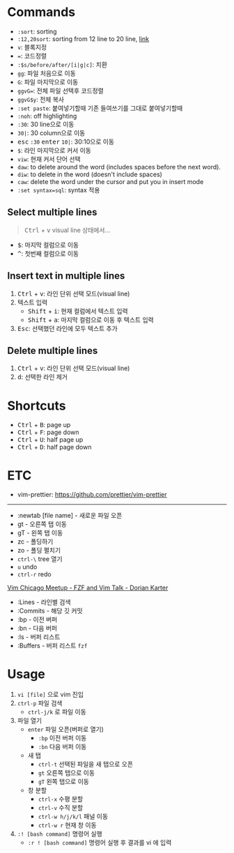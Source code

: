 # Commands

- `:sort`: sorting
- `:12,20sort`: sorting from 12 line to 20 line, [link](http://vim.wikia.com/wiki/Sort_lines)
- `v`: 블록지정
- `=`: 코드정렬
- `:$s/before/after/[i|g|c]`: 치환
- `gg`: 파일 처음으로 이동
- `G`: 파일 마지막으로 이동
- `ggvG=`: 전체 파일 선택후 코드정렬
- `ggvG$y`: 전체 복사
- `:set paste`: 붙여넣기할때 기존 들여쓰기를 그대로 붙여넣기할때
- `:noh`: off highlighting
- `:30`: 30 line으로 이동
- `30|`: 30 column으로 이동
- <kbd>esc</kbd> `:30` <kbd>enter</kbd> `10|`: 30:10으로 이동
- `$`: 라인 마지막으로 커서 이동
- `viw`: 현재 커서 단어 선택
- `daw`: to delete around the word (includes spaces before the next word).
- `diw`: to delete in the word (doesn't include spaces)
- `caw`: delete the word under the cursor and put you in insert mode
- `:set syntax=sql`: syntax 적용


## Select multiple lines

> <kbd>Ctrl</kbd> + <kbd>v</kbd> visual line 상태에서...

- <kbd>$</kbd>: 마지막 컬럼으로 이동
- <kbd>^</kbd>: 첫번째 컬럼으로 이동

## Insert text in multiple lines

1. <kbd>Ctrl</kbd> + <kbd>v</kbd>: 라인 단위 선택 모드(visual line)
2. 텍스트 입력
    - <kbd>Shift</kbd> + <kbd>i</kbd>: 현재 컬럼에서 텍스트 입력
    - <kbd>Shift</kbd> + <kbd>a</kbd>: 마지막 컬럼으로 이동 후 텍스트 입력
3. <kbd>Esc</kbd>: 선택했던 라인에 모두 텍스트 추가

## Delete multiple lines

1. <kbd>Ctrl</kbd> + <kbd>v</kbd>: 라인 단위 선택 모드(visual line)
2. <kbd>d</kbd>: 선택한 라인 제거

# Shortcuts

- <kbd>Ctrl</kbd> + <kbd>B</kbd>: page up
- <kbd>Ctrl</kbd> + <kbd>F</kbd>: page down
- <kbd>Ctrl</kbd> + <kbd>U</kbd>: half page up
- <kbd>Ctrl</kbd> + <kbd>D</kbd>: half page down


# ETC

- vim-prettier: https://github.com/prettier/vim-prettier


---

- :newtab [file name] - 새로운 파일 오픈
- gt - 오른쪽 탭 이동
- gT - 왼쪽 탭 이동
- zc - 폴딩하기
- zo - 폴딩 펼치기
- `ctrl-\` tree 열기
- `u` undo
- `ctrl-r` redo


[Vim Chicago Meetup - FZF and Vim Talk - Dorian Karter](https://youtu.be/aXPQTesFdTI)

- :Lines - 라인별 검색
- :Commits - 해당 깃 커밋
- :bp - 이전 버퍼
- :bn - 다음 버퍼
- :ls - 버퍼 리스트
- :Buffers - 버퍼 리스트 `fzf`

# Usage

1. `vi [file]` 으로 vim 진입
2. `ctrl-p` 파일 검색
    - `ctrl-j/k` 로 파일 이동
3. 파일 열기
    - `enter` 파일 오픈(버퍼로 열기)
        - `:bp` 이전 버퍼 이동
        - `:bn` 다음 버퍼 이동
    - 새 탭
        - `ctrl-t` 선택된 파일을 새 탭으로 오픈
        - `gt` 오른쪽 탭으로 이동
        - `gT` 왼쪽 탭으로 이동
    - 창 분할
        - `ctrl-x` 수평 분할
        - `ctrl-v` 수직 분할
        - `ctrl-w h/j/k/l` 패널 이동
        - `ctrl-w r` 현재 창 이동
4. `:! [bash command]` 명령어 실행
    - `:r ! [bash command]` 명령어 실행 후 결과를 vi 에 입력
